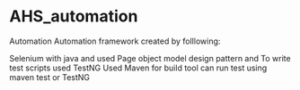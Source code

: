 # AHS_automation
Automation
Automation framework created by folllowing:

Selenium with java and used Page object model design pattern and To write test scripts used TestNG
Used Maven for build tool 
can run test using maven test or TestNG
